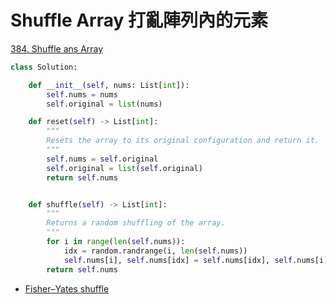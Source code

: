 # Shuffle Array 打亂陣列內的元素

[384. Shuffle ans Array](https://leetcode.com/problems/shuffle-an-array/)

```python
class Solution:

    def __init__(self, nums: List[int]):
        self.nums = nums
        self.original = list(nums)

    def reset(self) -> List[int]:
        """
        Resets the array to its original configuration and return it.
        """
        self.nums = self.original
        self.original = list(self.original)
        return self.nums


    def shuffle(self) -> List[int]:
        """
        Returns a random shuffling of the array.
        """
        for i in range(len(self.nums)):
            idx = random.randrange(i, len(self.nums))
            self.nums[i], self.nums[idx] = self.nums[idx], self.nums[i]
        return self.nums
```

* [Fisher–Yates shuffle](https://en.wikipedia.org/wiki/Fisher%E2%80%93Yates_shuffle)

